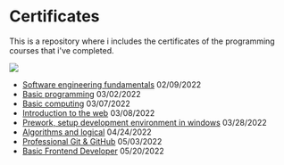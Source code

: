 # Certificates
This is a repository where i includes the certificates of the programming courses that i've completed.

![](https://i.imgur.com/uh8yNhA.png)
* [Software engineering fundamentals](https://sebcastrom.github.io/Certificates/PLATZI/fundamentos%20ing%20software.pdf) 02/09/2022
* [Basic programming](https://sebcastrom.github.io/Certificates/PLATZI/programacion-basica.pdf) 03/02/2022
* [Basic computing](https://sebcastrom.github.io/Certificates/PLATZI/computacion%20basica.pdf) 03/07/2022
* [Introduction to the web](https://sebcastrom.github.io/Certificates/PLATZI/introduccion%20a%20la%20web.pdf) 03/08/2022
* [Prework, setup development environment in windows](https://sebcastrom.github.io/Certificates/PLATZI/prework%20entorno%20windows.pdf) 03/28/2022
* [Algorithms and logical](https://sebcastrom.github.io/Certificates/PLATZI/algoritmos%20y%20pensamiento%20logico.pdf) 04/24/2022
* [Professional Git & GitHub](https://sebcastrom.github.io/Certificates/PLATZI/diploma-git-github.pdf) 05/03/2022
* [Basic Frontend Developer](https://sebcastrom.github.io/Certificates/PLATZI/diploma-frontend-developer.pdf) 05/20/2022